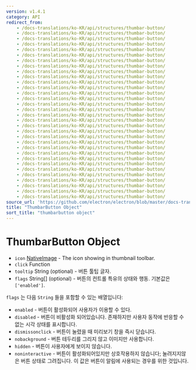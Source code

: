 ```yaml
---
version: v1.4.1
category: API
redirect_from:
    - /docs-translations/ko-KR/api/structures/thumbar-button/
    - /docs-translations/ko-KR/api/structures/thumbar-button/
    - /docs-translations/ko-KR/api/structures/thumbar-button/
    - /docs-translations/ko-KR/api/structures/thumbar-button/
    - /docs-translations/ko-KR/api/structures/thumbar-button/
    - /docs-translations/ko-KR/api/structures/thumbar-button/
    - /docs-translations/ko-KR/api/structures/thumbar-button/
    - /docs-translations/ko-KR/api/structures/thumbar-button/
    - /docs-translations/ko-KR/api/structures/thumbar-button/
    - /docs-translations/ko-KR/api/structures/thumbar-button/
    - /docs-translations/ko-KR/api/structures/thumbar-button/
    - /docs-translations/ko-KR/api/structures/thumbar-button/
    - /docs-translations/ko-KR/api/structures/thumbar-button/
    - /docs-translations/ko-KR/api/structures/thumbar-button/
    - /docs-translations/ko-KR/api/structures/thumbar-button/
    - /docs-translations/ko-KR/api/structures/thumbar-button/
    - /docs-translations/ko-KR/api/structures/thumbar-button/
    - /docs-translations/ko-KR/api/structures/thumbar-button/
    - /docs-translations/ko-KR/api/structures/thumbar-button/
    - /docs-translations/ko-KR/api/structures/thumbar-button/
    - /docs-translations/ko-KR/api/structures/thumbar-button/
    - /docs-translations/ko-KR/api/structures/thumbar-button/
    - /docs-translations/ko-KR/api/structures/thumbar-button/
    - /docs-translations/ko-KR/api/structures/thumbar-button/
    - /docs-translations/ko-KR/api/structures/thumbar-button/
    - /docs-translations/ko-KR/api/structures/thumbar-button/
    - /docs-translations/ko-KR/api/structures/thumbar-button/
    - /docs-translations/ko-KR/api/structures/thumbar-button/
    - /docs-translations/ko-KR/api/structures/thumbar-button/
    - /docs-translations/ko-KR/api/structures/thumbar-button/
    - /docs-translations/ko-KR/api/structures/thumbar-button/
    - /docs-translations/ko-KR/api/structures/thumbar-button/
source_url: 'https://github.com/electron/electron/blob/master/docs-translations/ko-KR/api/structures/thumbar-button.md'
title: "ThumbarButton Object"
sort_title: "thumbarbutton object"
---
```


# ThumbarButton Object

* `icon` [NativeImage](http://tinydew4.github.io/electron-ko/docs/native-image) - The icon showing in thumbnail
  toolbar.
* `click` Function
* `tooltip` String (optional) - 버튼 툴팁 글자.
* `flags` String[] (optional) - 버튼의 컨트롤 특유의 상태와 행동. 기본값은
  `['enabled']`.

`flags` 는 다음 `String` 들을 포함할 수 있는 배열입니다:

* `enabled` - 버튼이 활성화되어 사용자가 이용할 수 있다.
* `disabled` - 버튼이 비활성화 되어있습니다. 존재하지만 사용자 동작에 반응할 수
  없는 시각 상태를 표시합니다.
* `dismissonclick` - 버튼이 눌렸을 때 미리보기 창을 즉시 닫습니다.
* `nobackground` - 버튼 테두리를 그리지 않고 이미지만 사용합니다.
* `hidden` - 버튼이 사용자에게 보이지 않습니다.
* `noninteractive` - 버튼이 활성화되어있지만 상호작용하지 않습니다; 눌려지지않은
  버튼 상태로 그려집니다. 이 값은 버튼이 알림에 사용되는 경우를 위한 것입니다.
